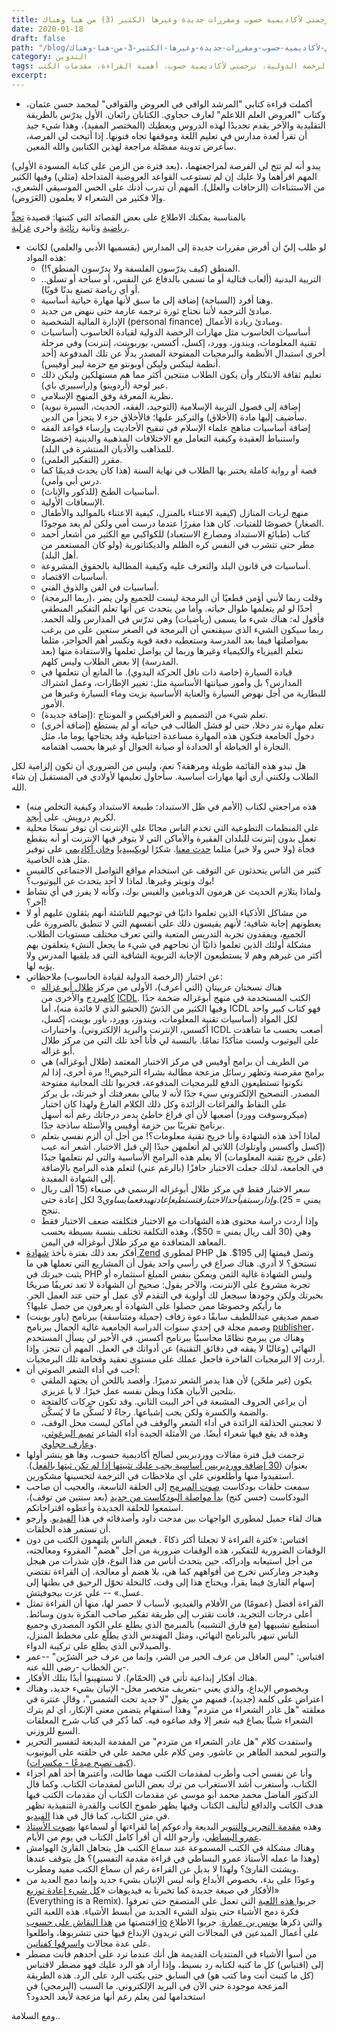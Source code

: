 ```yaml
---
title: من هنا وهناك (‎3) عن القراءة والإبداع وترجمتي لأكاديمية حسوب ومقررات جديدة وغيرها الكثير
date: 2020-01-18
draft: false
path: "/blog/من-هنا-وهناك-‎3-عن-القراءة-والإبداع-وترجمتي-لأكاديمية-حسوب-ومقررات-جديدة-وغيرها-الكثير"
category: التدوين
tags: عروض، مقررات جديدة، اختبار الرخصة الدولية، ترجمتي لأكاديمية حسوب، أهمية القراءة، مقدمات الكتب
excerpt:
---
```

-   أكملت قراءة كتابي "المرشد الوافي في العروض والقوافي" لمحمد حسن عثمان، وكتاب "العروض العلم اللاعلم" لعارف حجاوي. الكتابان رائعان. الأول يدرّس بالطريقة التقليدية والآخر يقدم تجديدًا لهذه الدروس ويعطيك (المختصر المفيد)، وهذا شيء جيد أن تقرأ لعدة مدارس في تعليم اللغة وموقفها تجاه فنونها. إذا أتيحت لي الفرصة، سأعرض تدوينة مفصّلة مراجعة لهذين الكتابين والله المعين.

(بعد فترة من الزمن على كتابة المسودة الأولى)، يبدو أنه لم تتح لي الفرصة لمراجعتهما، المهم اقرأهما ولا عليك إن لم تستوعب القواعد العروضية المتداخلة (مثلي) وفيها الكثير من الاستثناءات (الزحافات والعلل). المهم أن تدرب أذنك على الحس الموسيقي الشعري، وإلا فكثير من الشعراء لا يعلمون (العَرَوض). 

بالمناسبة يمكنك الاطلاع على بعض القصائد التي كتبتها: قصيدة [تحدٍّ رياضية](شعر-رياضي-عن-فريقنا-الاتحاد-وملوك-الحاسوب-وبطولة-كأس-الحاسوب) وثانية [رثائية](شعر-رثاء-يئس-الرحيل-من-الرحيل) وأخرى [غزلية](شعر-غزلي-‎1‎).

-   لو طلب إليّ أن أفرض مقررات جديدة إلى المدارس (بقسميها الأدبي والعلمي) لكانت هذه المواد:
    -   المنطق (كيف يدرّسون الفلسفة ولا يدرّسون المنطق؟!).
    -   التربية البدنية (ألعاب قتالية أو ما تسمى بالدفاع عن النفس، أو سباحة أو تسلق.. أو أي رياضة تصنع بدنًا قويًا).
    -   وهنا أفرد (السباحة) إضافة إلى ما سبق لأنها مهارة حياتية أساسية.
    -   مبادئ الترجمة لأننا نحتاج ثورة ترجمة عارمة حتى ننهض من جديد.
    -   الإدارة المالية الشخصية (personal finance) ومبادئ ريادة الأعمال.
    -   أساسيات الحاسوب مثل مهارات الرخصة الدولية لقيادة الحاسوب (أساسيات تقنية المعلومات، ويندوز، وورد، إكسل، أكسس، بوربوينت، إنترنت) وفي مرحلة أخرى استبدال الأنظمة والبرمجيات المفتوحة المصدر بدلًا عن تلك المدفوعة (أحد أنظمة لينكس وليكن أوبونتو مع حزمة ليبر أوفيس).
    -   تعليم ثقافة الابتكار وأن يكون الطلاب منتجين أكثر مما هم مستهلكين وليكن ذلك عبر لوحة (أردوينو) و(راسبيري باي).
    -   نظرية المعرفة وفق المنهج الإسلامي.
    -   إضافة إلى فصول التربية الإسلامية (التوحيد، الفقه، الحديث، السيرة نبوية) سأضيف إليها مادة (الأخلاق) والتركيز عليها؛ فالأخلاق جزء لا يتجزأ من الدين.
    -   إضافة أساسيات مناهج علماء الإسلام في تنقيح الأحاديث وإرساء قواعد الفقه واستنباط العقيدة وكيفية التعامل مع الاختلافات المذهبية والدينية (خصوصًا للمذاهب والأديان المنتشرة في البلد).
    -   مقرر (التفكير العلمي).
    -   قصة أو رواية كاملة يختبر بها الطلاب في نهاية السنة (هذا كان يحدث قديمًا كما درس أبي وأمي).
    -   أساسيات الطبخ (للذكور والإناث).
    -   الإسعافات الأولية.
    -   منهج لربات المنازل (كيفية الاعتناء بالمنزل، كيفية الاعتناء بالمواليد والأطفال الصغار) خصوصًا للفتيات. كان هذا مقررًا عندما درست أمي ولكن لم يعد موجودًا.
    -   كتاب (طبائع الاستبداد ومصارع الاستعباد) للكواكبي مع الكثير من أشعار أحمد مطر حتى تتشرب في النفس كره الظلم والديكتاتورية (ولو كان المستعمر من أهل البلد).
    -   أساسيات في قانون البلد والتعرف عليه وكيفية المطالبة بالحقوق المشروعة.
    -   أساسيات الاقتصاد.
    -   أساسيات في الفن والذوق الفني.
    -   (ربما البرمجة)، وقلت ربما لأنني أؤمن قطعيًا أن البرمجة ليست للجميع ولن يضر أحدًا لو لم يتعلمها طوال حياته. وأما من يتحدث عن أنها تعلم التفكير المنطقي فأقول له: هناك شيء ما يسمى (رياضيات) وهي تدرّس في المدارس ولله الحمد. ربما سيكون الشيء الذي سيقنعني أن البرمجة في الصغر ستعين على من يرغب بمواصلتها فيما بعد المدرسة وستعطيه دفعة قوية وتكسر أهم الحواجز، مثلما نتعلم الفيزياء والكيمياء وغيرها وربما لن يواصل تعلمها والاستفادة منها (بعد المدرسة) إلا بعض الطلاب وليس كلهم.
    -   قيادة السيارة (خاصة ذات ناقل الحركة اليدوي). ما المانع أن نتعلمها في المدارس؟ بل وأمور صيانتها الأساسية مثل: تغيير الإطارات، وعمل اشتراك للبطارية من أجل نهوض السيارة والعناية الأساسية بزيت وماء السيارة وغيرها من الأمور.
    -   (إضافة جديدة): تعلم شيء من التصميم و الغرافيكس و المونتاج.
    -   (إضافة أخرى) تعلم مهارة تدر دخلا، حتى لو فشل الطالب في حياته أو لم يستطع دخول الجامعة فتكون هذه المهارة مساعدة احتياطية وقد يحتاجها يوما ما، مثل النجارة أو الخياطة أو الحدادة أو صيانة الجوال أو غيرها بحسب اهتمامه.

هل تبدو هذه القائمة طويلة ومرهقة؟ نعم، وليس من الضروري أن تكون إلزامية لكل الطلاب ولكنني أرى أنها مهارات أساسية. سأحاول تعليمها لأولادي في المستقبل إن شاء الله.

-   هذه مراجعتي لكتاب (الأمم في ظل الاستبداد: طبيعة الاستبداد وكيفية التخلص منه) لكريم درويش. على [أبجد](https://www.abjjad.com/review/2335309824). 
-   على المنظمات التطوعية التي تخدم الناس مجانًا على الإنترنت أن توفر نسخَا محلية تعمل بدون إنترنت للبلدان الفقيرة والأماكن التي لا يتوفر فيها الإنترنت أو أنه ينقطع فجأة (ولا حس ولا خبر) مثلما [حدث معنا](من-هنا-وهناك-2-مواقع-نقاشية-وبيت-شعري-جاهلي-وحِكَم-قديمة-وحيلة-لمنافسة-البرمجيات-الضخمة-وحروف-دخيلة-وأقدام-صغيرة-وأشياء-أخرى). شكرًا ل[ويكيبيديا](https://ar.wikipedia.org/wiki/%D9%88%D9%8A%D9%83%D9%8A%D8%A8%D9%8A%D8%AF%D9%8A%D8%A7:%D9%83%D9%8A%D9%88%D9%8A%D9%83%D8%B3) و[خان أكاديمي](https://learningequality.org/kolibri/) على توفير مثل هذه الخاصية. 
-   كثير من الناس يتحدثون عن التوقف عن استخدام مواقع التواصل الاجتماعي كالفيس بوك وتويتر وغيرها. لماذا لا أحد يتحدث عن اليوتيوب؟!
-   ولماذا يتلازم الحديث عن هرمون الدوبامين والفيس بوك، وكأنه لا يفرز في أي نشاط آخر؟!
-   من مشاكل الأذكياء الذين تعلموا ذاتيًا في توجيهم للناشئة أنهم يثقلون عليهم أو لا يعطونهم إجابة شافية؛ لأنهم يقيسون ذلك على أنفسهم التي لا تنطبق بالضرورة على الجميع، ويفقدون تجربة التدريس المتعبة والتي تعرف مختلف مستويات الطلاب. مشكلة أولئك الذين تعلموا ذاتيًا أن نجاحهم في شيء ما يجعل النشء يتعلقون بهم أكثر من غيرهم وهم لا يستطيعون الإجابة التربوية الشافية التي قد يلقيها المدرس ولا يؤبه لها.
-   عن اختبار (الرخصة الدولية لقيادة الحاسوب) ملاحظاتي:
    -   هناك نسختان عربيتان (التي أعرف)، الأولى من مركز [طلال أبو غزاله كامبردج](http://tagitc.com/default.aspx) والأخرى من [ICDL](https://icdlarabia.org/Ar). الكتب المستخدمة في منهج أبوغزاله ضخمة جدًا وفيها الكثير من الدَشّ (الحشو الذي لا فائدة منه)، أما ICDL فهو كتاب كبير واحد لكل المواد (أساسيات تقنية المعلومات، ويندوز، وورد، باور بوينت، إكسل، أكسس، الإنترنت والبريد الإلكتروني). واختبارات ICDL أصعب بحسب ما شاهدت على اليوتيوب ولست متأكدًا تمامًا. بالنسبة لي فأنا آخذ تلك التي من مركز طلال أبو غزاله.
    -   من الطريف أن برامج أوفيس في مركز الاختبار المعتمد (طلال أبوغزاله) هي برامج مقرصنة وتظهر رسائل مزعجة مطالبة بشراء الترخيص!! مرة أخرى، إذا لم تكونوا تستطيعون الدفع للبرمجيات المدفوعة، فجربوا تلك المجانية مفتوحة المصدر. التصحيح الإلكتروني سيء جدًا لأنه لا يبالي بمعرفتك أو خبرتك، بل يركز على النقاط والفراغات الزائدة وكل ذلك الكلام الفارغ ولهذا كان اختبار (ميكروسوفت وورد) أصعبها لأن أي فراغ خاطئ يدمر درجاتك رغم أنه أسهل برنامج تقريبًا بين حزمة أوفيس والأسئلة ساذجة جدًا.
    -   لماذا آخذ هذه الشهادة وأنا خريج تقنية معلومات؟! من أجل أن ألزم نفسي بتعلم (إكسل وأكسس وأوتلوك) اللاتي لم أتعلمهن جيدًا إلى قبل الاختبار. أشعر أنه عيب (على خريج تقنية المعلومات) ألا يعلم هذه البرامج الأساسية والتي لم نتعلمها جيدًا في الجامعة، لذلك جعلت الاختبار حافزًا (بالرغم عني) لتعلم هذه البرامج بالإضافة إلى الشهادة المفيدة.
    -   سعر الاختبار فقط في مركز طلال أبوغزاله الرسمي في صنعاء (15 ألف ريال يمني = 25$). وإذا رسبت في أحد الاختبار فتستطيع إعادته بدفع ما يساوي 3$ لكل إعادة حتى تنجح.
    -   وإذا أردت دراسة محتوى هذه الشهادات مع الاختبار فتكلفته ضعف الاختبار فقط وهي (30 ألف ريال يمني = 50$)، وهذه التكلفة تختلف بنسبة بسيطة بحسب المعاهد المتعاقدة مع مركز طلال أبوغزاله في اليمن.
-   أفكر بعد ذلك بفترة بأخذ [شهادة Zend](https://www.zend.com/training/php-certification-exam) لمطوري PHP وتصل قيمتها إلى 195$. هل تستحق؟ لا أدري. هناك صراع في رأسي واحد يقول أن المشاريع التي تعملها هي ما يثبت خبرتك في PHP وليس الشهادة غالية الثمن ويمكن بنفس المبلغ استثماره أو تجربة مشروع على الإنترنت، والآخر يقول: صحيح أن الشهادة لا تعد تعريفًا صريحًا بخبرتك ولكن وجودها سيجعل لك أولوية في التقدم لأي عمل أو حتى عند العمل الحر. ما رأيكم وخصوصًا ممن حصلوا على الشهادة أو يعرفون من حصل عليها؟
-   صمم صديقي عبداللطيف سابقًا دعوة زفاف (جميلة ومتناسقة) ببرنامج (باور بوينت) وصمم مجلة في إحدى سنوات الدراسة الجامعية غالية الجمال ببرنامج [publisher](https://products.office.com/en-us/publisher)، وهناك من يبرمج نظامًا محاسبيًأ ببرنامج أكسس. في الأخير لن يسأل المستخدم النهائي (وغالبًا لا يفقه في دقائق التقنية) عن أدواتك في العمل. المهم أن تنجز. وإذا أردت إلا البرمجيات الفاخرة فاجعل عملك على مستوى تعقيد وفخامة تلك البرمجيات.
-   أحب في أداء الشعر الصوتي أن:
    -   يكون (غير ملحّن) لأن هذا يدمر الشعر تدميرًا. وأقصد باللحن أن يجتهد الملقي بتلحين الأبيان هكذا ويظن نفسه عمل خيرًا. لا يا عزيزي.
    -   أن يراعي الحروف المشبعة في آخر البيت الثاني. وقد تكون حركات كالفتحة والضمة والكسرة ولكن يجب إشباعها. رجاءً لا تُسكِّن ما لا يُسكَّن.
    -   لا تعجبني الحذلقة الزائدة في أداء الشعر والوقف في أماكن ليست محل الوقف، وهذه قد يقع فيها شعراء أيضًا. من الأمثلة الجيدة أداء الشاعر [تميم البرغوثي](https://www.youtube.com/watch?v=cBW_gwA9X38)، و[عارف حجاوي](https://www.youtube.com/watch?v=izuJTd77bBo).
-   ترجمت قبل فترة مقالات ووردبريس لصالح أكاديمية حسوب، وها هو ينشر أولها بعنوان ([30 إضافة ووردبريس أساسية يجب عليك تثبيتها إذا لم تكن ثبتها بالفعل](https://academy.hsoub.com/apps/web/wordpress/30-%D8%A5%D8%B6%D8%A7%D9%81%D8%A9-%D9%88%D9%88%D8%B1%D8%AF%D8%A8%D8%B1%D9%8A%D8%B3-%D8%A3%D8%B3%D8%A7%D8%B3%D9%8A%D8%A9-%D9%8A%D8%AC%D8%A8-%D8%B9%D9%84%D9%8A%D9%83-%D8%AA%D8%AB%D8%A8%D9%8A%D8%AA%D9%87%D8%A7-%D8%A5%D8%B0%D8%A7-%D9%84%D9%85-%D8%AA%D9%83%D9%86-%D8%AB%D8%A8%D8%AA%D9%87%D8%A7-%D8%A8%D8%A7%D9%84%D9%81%D8%B9%D9%84-r354/)). استفيدوا منها وأطلعوني على أي ملاحظات في الترجمة لتحسينها مشكورين.
-   سمعت حلقات بودكاست [صوت المبرمج](http://www.codervoice.com/podcast "بودكاست صوت المبرمج") إلى الحلقة التاسعة، والعجيب أن صاحب البودكاست (حسن كنج) [بدأ مواصلة البودكاست من جديد](http://www.codervoice.com/podcast/episode/23/%D8%A7%D9%84%D8%AD%D9%84%D9%82%D8%A9-%D9%A2%D9%A3--%D8%B5%D9%88%D8%AA-%D8%A7%D9%84%D9%85%D8%A8%D8%B1%D9%85%D8%AC-%D9%8A%D8%B9%D9%88%D8%AF-%D9%85%D9%86-%D8%AC%D8%AF%D9%8A%D8%AF) (بعد سنتين من توقف)، استمعوا للحلقة الجديدة وأعطوه اقتراحاتكم.
-   هناك لقاء جميل لمطوري الواجهات بين مدحت داود وأصدقائه في هذا [الفيديو](https://www.youtube.com/watch?v=plzLYe3b0D8). وأرجو أن تستمر هذه الحلقات.
-   اقتباس: «كثرة القراءة لا تجعلنا أكثر ذكاءً . فبعض الناس يلتهمون الكتب من دون الوقفات الضرورية للتفكير، هذه الوقفات ضرورية من أجل "هضم" المقروء ومعالجته، من أجل استيعابه وإدراكه. حين يتحدث أناس من هذا النوع، فإن شذرات من هيجل وهيدجر وماركس تخرج من أفواههم كما هي، بلا هضم أو معالجة. إن القراءة تقتضي إسهام القارئ فيما يقرأ، ويحتاج هذا إلى وقت، كالنحلة تحوّل الرحيق في بطنها إلى عسل.» -- علي عزت بيجوفيتش.
-   القراءة أفضل (عمومًا) من الأفلام والفيديو، لأسباب لا حصر لها، منها أن القراءة تمثل أعلى درجات التجريد، فأنت تقترب إلى طريقة تفكير صاحب الفكرة بدون وسائط. أستطيع تشبيهها (مع فارق التشبيه) بالمبرمج الذي يطلع على الكود المصدري وجميع الناس تنبهر بالبرنامج النهائي، ومثل المهندس الذي يطلّع على مخطط المنزل، والصيدلاني الذي يطلع على تركيبة الدواء.
-   اقتباس: "ليس العاقل من عرف الخير من الشر، وإنما من عرف خير الشرّين" --عمر بن الخطاب -رضي الله عنه-.
-   هناك أفكار إبداعية تأتي في (الحمّام). لا تستهينوا أبدًا بتلك الأفكار.
-   وبخصوص الإبداع، والذي يعني -بتعريف متخصر مخل- الإتيان بشيء جديد، وهناك اعتراض على كلمة (جديد)، فمنهم من يقول "لا جديد تحت الشمس"، وقال عنترة في معلقته "هل غادر الشعراء من متردم" وهذا استفهام يتضمن معنى الإنكار، أي لم يترك الشعراء شيئًا يصاغ فيه شعر إلا وقد صاغوه فيه. كما ذُكر في كتاب شرح المعلقات السبع للزوزني.
-   واستفدت كلام "هل غادر الشعراء من متردم" من المقدمة البديعة لتفسير التحرير والتنوير لمحمد الطاهر بن عاشور. ومن كلام علي محمد علي في حلقته على اليوتيوب ([كيف تصبح مبدعًا - مكسرات](https://www.youtube.com/watch?v=VHUAIJ8doPw)).
-   وأنا عن نفسي أحب وأطرب لمقدمات الكتب مهما طالت، وأعتبرها أحد أهم أجزاء الكتاب، وأستغرب أشد الاستغراب من ترك بعض الناس لمقدمات الكتاب. وكما قال الدكتور الفاضل محمد محمد أبو موسى عن مقدمات الكتاب أن مقدمات الكتب فيها هدف الكاتب والدافع لتأليف الكتاب وفيها يظهر طموح الكاتب والقدرة التنفيذية تظهر في متن الكتاب، كما قال في هذا [الفيديو](https://www.youtube.com/watch?v=ZrbZ3jIxfTs).
-   وهذه [مقدمة التحرير والتنوير](https://archive.org/stream/FP3667/thtn01#page/n4/mode/2up) البديعة وأدعوكم إما لقراءتها أو لسماعها [بصوت الأستاذ عمرو البساطي](https://soundcloud.com/amro-elbosaty/sets/altahryrwaltanwyr)، وأرجو الله أن أقرأ كامل الكتاب في يوم من الأيام.
-   وهناك مشكلة في الكتب المسموعة عند سماع الكتب هل يتجاهل القارئ الهوامش (وهذا ما عمله الأستاذ عمرو البساطي في قراءة مقدمة التفسير)؟ هل يتوقف عندها ويشتت القارئ؟ ولهذا لا بديل عن القراءة رغم أن سماع الكتب مفيد ومطرب.
-   وعودًا على بدء، بخصوص الأبداع وأنه ليس الإتيان بشيء جديد وإنما دمج العديد من الأفكار في صيغة جديدة كما تخبرنا به فيديوهات «[كل شيء إعادة توزيع](https://www.youtube.com/playlist?list=PLDQ6BYd73QHxgeNJPX8yZRcp8wF_B_tph)» (Everything is a Remix). جربوا[ هذه اللعبة](https://littlealchemy2.com/) التي تعمل على المتصفح حتى تعرفوا فكرة دمج الأشياء حتى يتولد الشيء الجدبد من أبسط الأشياء. هذه اللعبة التي اقتنصتها من [هذا النقاش على حسوب io](https://io.hsoub.com/content/82190-%D9%85%D8%A7%D8%B1%D8%A3%D9%8A%D9%83-%D8%A8%D8%A7%D9%84%D9%86%D8%B4%D8%B1%D8%A7%D8%AA-%D8%A7%D9%84%D8%A8%D8%B1%D9%8A%D8%AF%D9%8A%D8%A9-%D9%87%D9%84-%D8%A3%D9%86%D8%AA-%D9%85%D8%B4%D8%AA%D8%B1%D9%83-%D8%A8%D8%A8%D8%B9%D8%B6%D9%87%D8%A7) والتي ذكرها [يونس بن عمارة](https://io.hsoub.com/go/82190/424060). جربوا الاطلاع على أعمال المبدعين في المجالات التي تريدون الإبداع فيها حتى تتشربوها، واطلعوا على عدة مجالات و[اسرقوا كفنانين](https://austinkleon.com/steal/).
-   من أسوأ الأشياء في المنتديات القديمة هل أنك عندما ترد على أحدهم فأنت مضطر إلى (اقتباس) كل ما كتبه لكتابه رد بسيط، وإذا أراد هو الرد عليك فهو مضطر لاقتباس (كل ما كتبت أنت وما كتب هو) في السابق حتى يكتب الرد على الرد. هذه الطريقة المزعجة موجودة حتى الآن في البريد الإلكتروني. ما السبب (البرمجي) في استخدامها لمن يعلم رغم أنها مزعجة لأبعد الحدود؟

ومع السلامة..